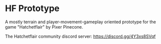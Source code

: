 # HF Prototype

A mostly terrain and player-movement-gameplay oriented prototype for the game "Hatchetflair" by Pixer Pinecone.

The Hatchetflair community discord server: https://discord.gg/4Y3xs8SVqf

